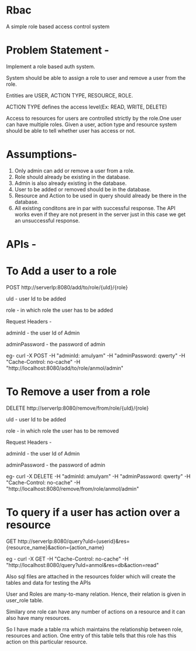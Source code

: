 # Rbac
A simple role based access control system

# Problem Statement - 

Implement a role based auth system. 

System should be able to assign a role to user and remove a user from the role.

Entities are USER, ACTION TYPE, RESOURCE, ROLE.

ACTION TYPE defines the access level(Ex: READ, WRITE, DELETE)

Access to resources for users are controlled strictly by the role.One user can have multiple roles. Given a user, action type and resource system should be able to tell whether user has access or not.

# Assumptions-
1) Only admin can add or remove a user from a role.
2) Role should already be existing in the database.
3) Admin is also already existing in the database.
4) User to be added or removed should be in the database.
5) Resource and Action to be used in query should already be there in the database.
6) All existing conditons are in par with successful response. The API works even if they are not present in the server just in this case we get an unsuccessful response.

# APIs -

# To Add a user to a role
POST  http://serverIp:8080/add/to/role/{uId}/{role}

uId - user Id to be added

role - in which role the user has to be added

Request Headers - 

adminId - the user Id of Admin

adminPassword - the password of admin

eg- curl -X POST -H "adminId: amulyam" -H "adminPassword: qwerty" -H "Cache-Control: no-cache" -H "http://localhost:8080/add/to/role/anmol/admin"

# To Remove a user from a role
DELETE  http://serverIp:8080/remove/from/role/{uId}/{role}

uId - user Id to be added

role - in which role the user has to be removed

Request Headers - 

adminId - the user Id of Admin

adminPassword - the password of admin

eg-  curl -X DELETE -H "adminId: amulyam" -H "adminPassword: qwerty" -H "Cache-Control: no-cache" -H "http://localhost:8080/remove/from/role/anmol/admin"

# To query if a user has action over a resource
GET http://serverIp:8080/query?uId={userid}&res={resource_name}&action={action_name}

eg - curl -X GET -H "Cache-Control: no-cache" -H "http://localhost:8080/query?uId=anmol&res=db&action=read"



Also sql files are attached in the resources folder which will create the tables and data for testing the APIs

User and Roles are many-to-many relation. Hence, their relation is given in user_role table.

Similary one role can have any number of actions on a resource and it can also have many resources.

So I have made a table rra which maintains the relationship between role, resources and action. One entry of this table tells that this role has this action on this particular resource.
